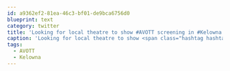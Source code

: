 ```yaml
---
id: a9362ef2-81ea-46c3-bf01-de9bca6756d0
blueprint: text
category: twitter
title: 'Looking for local theatre to show #AVOTT screening in #Kelowna.  Suggestion? $$ as low as possible since tix = $free.'
caption: 'Looking for local theatre to show <span class="hashtag hashtag_local">#<a href="http://tweettemp.darylchymko.ca/?tag=avott">AVOTT</a> screening in <span class="hashtag hashtag_local">#<a href="http://tweettemp.darylchymko.ca/?tag=kelowna">Kelowna</a>.  Suggestion? $$ as low as possible since tix = $free.'
tags:
  - AVOTT
  - Kelowna
---
```

